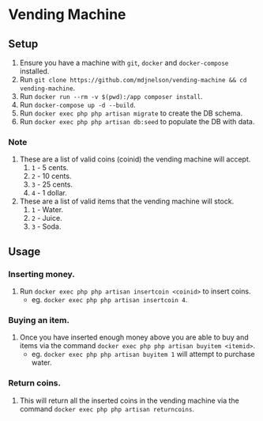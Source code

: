 # Vending Machine

## Setup

1. Ensure you have a machine with `git`, `docker` and `docker-compose` installed.
2. Run `git clone https://github.com/mdjnelson/vending-machine && cd vending-machine`.
3. Run `docker run --rm -v $(pwd):/app composer install`.
4. Run `docker-compose up -d --build`.
5. Run `docker exec php php artisan migrate` to create the DB schema.
6. Run `docker exec php php artisan db:seed` to populate the DB with data.

### Note

1. These are a list of valid coins (coinid) the vending machine will accept.
    1. `1` - 5 cents.
    2. `2` - 10 cents.
    3. `3` - 25 cents.
    4. `4` - 1 dollar.
2. These are a list of valid items that the vending machine will stock.
    1. `1` - Water.
    2. `2` - Juice.
    3. `3` - Soda.

## Usage

### Inserting money.

1. Run `docker exec php php artisan insertcoin <coinid>` to insert coins.
    - eg. `docker exec php php artisan insertcoin 4`.

### Buying an item.

1. Once you have inserted enough money above you are able to buy and items via the command
    `docker exec php php artisan buyitem <itemid>`.
    - eg. `docker exec php php artisan buyitem 1` will attempt to purchase water.

### Return coins.

1. This will return all the inserted coins in the vending machine via the command
    `docker exec php php artisan returncoins`.

